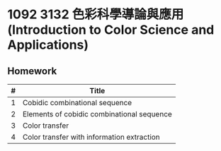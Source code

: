 # 1092 3132 色彩科學導論與應用 (Introduction to Color Science and Applications)

## Homework

| #    | Title                                      |
| ---- | ------------------------------------------ |
| 1    | Cobidic combinational sequence             |
| 2    | Elements of cobidic combinational sequence |
| 3    | Color transfer                             |
| 4    | Color transfer with information extraction |

